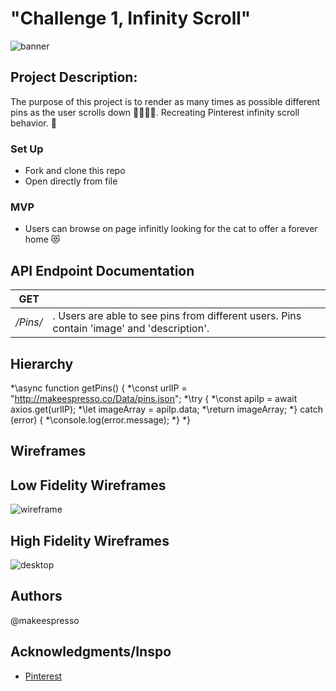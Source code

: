 # "Challenge 1, Infinity Scroll"
![banner](https://user-images.githubusercontent.com/20978259/122320033-8cd1d700-ceef-11eb-8d1b-c69a10447521.png)


## Project Description:
The purpose of this project is to render as many times as possible different pins as the user scrolls down 👩🏻‍💻💫. Recreating Pinterest infinity scroll behavior. 📌

### Set Up
* Fork and clone this repo
* Open directly from file

### MVP
* Users can browse on page infinitly looking for the cat to offer a forever home 😻

## API Endpoint Documentation
| **GET** |  |
| --- | --- |
| _/Pins/_ | . Users are able to see pins from different users. Pins contain 'image' and 'description'.

## Hierarchy

*\async function getPins() {
*\const urlIP = "http://makeespresso.co/Data/pins.json";
*\try {
*\const apiIp = await axios.get(urlIP);
*\let imageArray = apiIp.data;
*\return imageArray;
*\} catch (error) {
*\console.log(error.message);
*\}
*\}


## Wireframes

## Low Fidelity Wireframes
![wireframe](https://user-images.githubusercontent.com/20978259/122319988-77f54380-ceef-11eb-8f0c-bfebc8bea7e1.png)

## High Fidelity Wireframes
![desktop](https://user-images.githubusercontent.com/20978259/122328567-e9d48980-cefd-11eb-9458-b51a0a4bbffc.png)

## Authors
@makeespresso

## Acknowledgments/Inspo
* [Pinterest](https://www.pinterest.com/)
